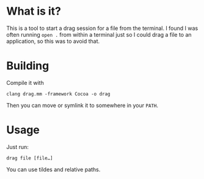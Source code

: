 # What is it?

This is a tool to start a drag session for a file from the terminal. I found I was often running `open .` from within a terminal just so I could drag a file to an application, so this was to avoid that.

# Building

Compile it with

`clang drag.mm -framework Cocoa -o drag`

Then you can move or symlink it to somewhere in your `PATH`.

# Usage

Just run:

`drag file [file…]`

You can use tildes and relative paths.

